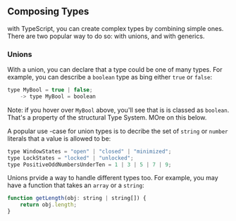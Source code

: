 ## Composing Types

with TypeScript, you can create complex types by combining simple ones.
There are two popular way to do so: with unions, and with generics.

### Unions

With a union, you can declare that a type could be one of many types. For example, you can describe a `boolean` type as bing either `true` or `false`:

```js
type MyBool = true | false;
    -> type MyBool = boolean
```

Note: if you hover over `MyBool` above, you'll see that is is classed as `boolean`. That's a property of the structural Type System. MOre on this below.

A popular use -case for union types is to decribe the set of `string` or `number` literals that a value is allowed to be: 

```js
type WindowStates = "open" | "closed" | "minimized";
type LockStates = "locked" | "unlocked";
type PositiveOddNumbersUnderTen = 1 | 3 | 5 | 7 | 9;
```

Unions prvide a way to handle different types too. For example, you may have a function that takes an `array` or a `string`:

```js
function getLength(obj: string | string[]) {
    return obj.length;
}
```